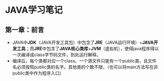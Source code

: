 # JAVA学习笔记

## 第一章：前言

- JAVA中**JDK**（JAVA开发工具包）中包含了**JRE**（JAVA运行环境）+**JAVA开发工具**；而**JRE**中包含了**JAVA核心类库**+**JVM**（虚拟机），使得java程序得以一次编译成class字节码文件，到处运行解释。
- 编译后，每个类都对应一个class。一个源文件只能有一个public类，且文件名必须按照public类的名字。其他类的个数不限，（也可以将main方法写在非public类中作为程序入口）